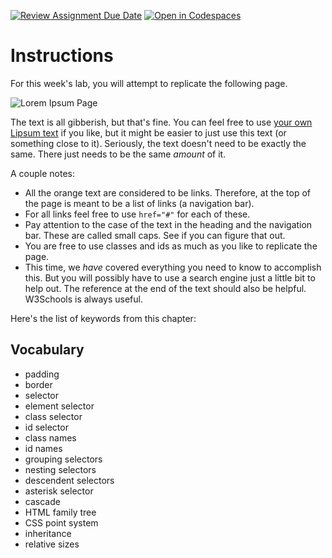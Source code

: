 [![Review Assignment Due Date](https://classroom.github.com/assets/deadline-readme-button-24ddc0f5d75046c5622901739e7c5dd533143b0c8e959d652212380cedb1ea36.svg)](https://classroom.github.com/a/cN1lWPSk)
[![Open in Codespaces](https://classroom.github.com/assets/launch-codespace-7f7980b617ed060a017424585567c406b6ee15c891e84e1186181d67ecf80aa0.svg)](https://classroom.github.com/open-in-codespaces?assignment_repo_id=13806076)
# Instructions  

For this week's lab, you will attempt to replicate the following page.

![Lorem Ipsum Page](assets/lorem.png)

The text is all gibberish, but that's fine. You can feel free to use [your own Lipsum text](http://www.lipsum.com) if you like, but it might be easier to just use this text (or something close to it). Seriously, the text doesn't need to be exactly the same. There just needs to be the same _amount_ of it.

A couple notes:

* All the orange text are considered to be links. Therefore, at the top of the page is meant to be a list of links (a navigation bar).
* For all links feel free to use `href="#"` for each of these.     
* Pay attention to the case of the text in the heading and the navigation bar. These are called small caps. See if you can figure that out.
* You are free to use classes and ids as much as you like to replicate the page.
* This time, we _have_ covered everything you need to know to accomplish this. But you will possibly have to use a search engine just a little bit to help out. The reference at the end of the text should also be helpful. W3Schools is always useful.

Here's the list of keywords from this chapter:

## Vocabulary

* padding
* border
* selector
* element selector
* class selector
* id selector
* class names
* id names
* grouping selectors
* nesting selectors
* descendent selectors
* asterisk selector
* cascade
* HTML family tree
* CSS point system
* inheritance
* relative sizes
